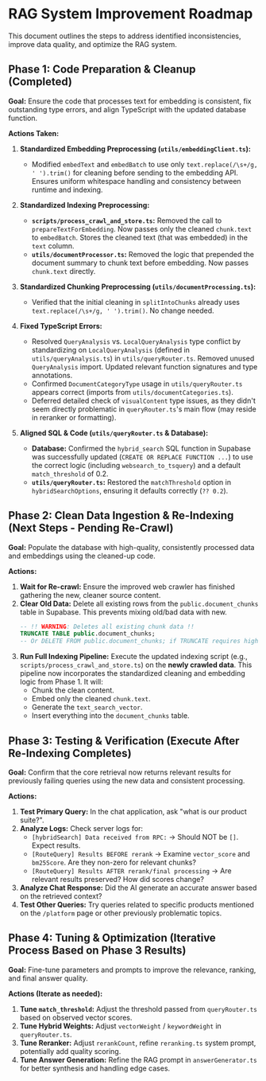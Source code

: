 # RAG System Improvement Roadmap

This document outlines the steps to address identified inconsistencies, improve data quality, and optimize the RAG system.

## Phase 1: Code Preparation & Cleanup (Completed)

**Goal:** Ensure the code that processes text for embedding is consistent, fix outstanding type errors, and align TypeScript with the updated database function.

**Actions Taken:**

1.  **Standardized Embedding Preprocessing (`utils/embeddingClient.ts`):**
    *   Modified `embedText` and `embedBatch` to use only `text.replace(/\s+/g, ' ').trim()` for cleaning before sending to the embedding API. Ensures uniform whitespace handling and consistency between runtime and indexing.

2.  **Standardized Indexing Preprocessing:**
    *   **`scripts/process_crawl_and_store.ts`:** Removed the call to `prepareTextForEmbedding`. Now passes only the cleaned `chunk.text` to `embedBatch`. Stores the cleaned text (that was embedded) in the `text` column.
    *   **`utils/documentProcessor.ts`:** Removed the logic that prepended the document summary to chunk text before embedding. Now passes `chunk.text` directly.

3.  **Standardized Chunking Preprocessing (`utils/documentProcessing.ts`):**
    *   Verified that the initial cleaning in `splitIntoChunks` already uses `text.replace(/\s+/g, ' ').trim()`. No change needed.

4.  **Fixed TypeScript Errors:**
    *   Resolved `QueryAnalysis` vs. `LocalQueryAnalysis` type conflict by standardizing on `LocalQueryAnalysis` (defined in `utils/queryAnalysis.ts`) in `utils/queryRouter.ts`. Removed unused `QueryAnalysis` import. Updated relevant function signatures and type annotations.
    *   Confirmed `DocumentCategoryType` usage in `utils/queryRouter.ts` appears correct (imports from `utils/documentCategories.ts`).
    *   Deferred detailed check of `visualContent` type issues, as they didn't seem directly problematic in `queryRouter.ts`'s main flow (may reside in reranker or formatting).

5.  **Aligned SQL & Code (`utils/queryRouter.ts` & Database):**
    *   **Database:** Confirmed the `hybrid_search` SQL function in Supabase was successfully updated (`CREATE OR REPLACE FUNCTION ...`) to use the correct logic (including `websearch_to_tsquery`) and a default `match_threshold` of 0.2.
    *   **`utils/queryRouter.ts`:** Restored the `matchThreshold` option in `hybridSearchOptions`, ensuring it defaults correctly (`?? 0.2`).

## Phase 2: Clean Data Ingestion & Re-Indexing (Next Steps - Pending Re-Crawl)

**Goal:** Populate the database with high-quality, consistently processed data and embeddings using the cleaned-up code.

**Actions:**

1.  **Wait for Re-crawl:** Ensure the improved web crawler has finished gathering the new, cleaner source content.
2.  **Clear Old Data:** Delete all existing rows from the `public.document_chunks` table in Supabase. This prevents mixing old/bad data with new.
    ```sql
    -- !! WARNING: Deletes all existing chunk data !!
    TRUNCATE TABLE public.document_chunks;
    -- Or DELETE FROM public.document_chunks; if TRUNCATE requires higher privileges
    ```
3.  **Run Full Indexing Pipeline:** Execute the updated indexing script (e.g., `scripts/process_crawl_and_store.ts`) on the **newly crawled data**. This pipeline now incorporates the standardized cleaning and embedding logic from Phase 1. It will:
    *   Chunk the clean content.
    *   Embed only the cleaned `chunk.text`.
    *   Generate the `text_search_vector`.
    *   Insert everything into the `document_chunks` table.

## Phase 3: Testing & Verification (Execute After Re-Indexing Completes)

**Goal:** Confirm that the core retrieval now returns relevant results for previously failing queries using the new data and consistent processing.

**Actions:**

1.  **Test Primary Query:** In the chat application, ask "what is our product suite?".
2.  **Analyze Logs:** Check server logs for:
    *   `[hybridSearch] Data received from RPC:` -> Should NOT be `[]`. Expect results.
    *   `[RouteQuery] Results BEFORE rerank` -> Examine `vector_score` and `bm25Score`. Are they non-zero for relevant chunks?
    *   `[RouteQuery] Results AFTER rerank/final processing` -> Are relevant results preserved? How did scores change?
3.  **Analyze Chat Response:** Did the AI generate an accurate answer based on the retrieved context?
4.  **Test Other Queries:** Try queries related to specific products mentioned on the `/platform` page or other previously problematic topics.

## Phase 4: Tuning & Optimization (Iterative Process Based on Phase 3 Results)

**Goal:** Fine-tune parameters and prompts to improve the relevance, ranking, and final answer quality.

**Actions (Iterate as needed):**

1.  **Tune `match_threshold`:** Adjust the threshold passed from `queryRouter.ts` based on observed vector scores.
2.  **Tune Hybrid Weights:** Adjust `vectorWeight` / `keywordWeight` in `queryRouter.ts`.
3.  **Tune Reranker:** Adjust `rerankCount`, refine `reranking.ts` system prompt, potentially add quality scoring.
4.  **Tune Answer Generation:** Refine the RAG prompt in `answerGenerator.ts` for better synthesis and handling edge cases.
